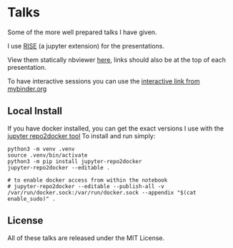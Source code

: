 # Talks

Some of the more well prepared talks I have given.

I use [RISE](https://github.com/damianavila/RISE) (a jupyter extension) for the presentations.

View them statically nbviewer [here](https://nbviewer.jupyter.org/github/lutostag/talks/tree/master/), links should also be at the top of each presentation.

To have interactive sessions you can use the [interactive link from mybinder.org](https://mybinder.org/v2/gh/lutostag/talks/master)

## Local Install
If you have docker installed, you can get the exact versions I use with the [jupyter repo2docker tool](https://repo2docker.readthedocs.io)
To install and run simply:
```console
python3 -m venv .venv
source .venv/bin/activate
python3 -m pip install jupyter-repo2docker
jupyter-repo2docker --editable .

# to enable docker access from within the notebook
# jupyter-repo2docker --editable --publish-all -v /var/run/docker.sock:/var/run/docker.sock --appendix "$(cat enable_sudo)" .
```

## License
All of these talks are released under the MIT License.
